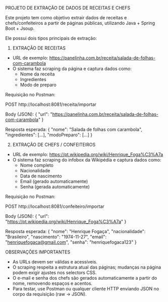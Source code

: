 PROJETO DE EXTRAÇÃO DE DADOS DE RECEITAS E CHEFS

Este projeto tem como objetivo extrair dados de receitas e chefs/confeiteiros a partir de páginas públicas,
utilizando Java + Spring Boot + Jsoup.

Ele possui dois tipos principais de extração:

1. EXTRAÇÃO DE RECEITAS

- URL de exemplo: https://panelinha.com.br/receita/salada-de-folhas-com-carambola
- O sistema faz scraping da página e captura dados como:
  - Nome da receita
  - Ingredientes
  - Modo de preparo

Requisição no Postman:

POST http://localhost:8081/receita/importar

Body (JSON):
{
    "url": "https://panelinha.com.br/receita/salada-de-folhas-com-carambola"
}

Resposta esperada:
{
    "nome": "Salada de folhas com carambola",
    "ingredientes": [...],
    "modoPreparo": [...]
}

2. EXTRAÇÃO DE CHEFS / CONFEITEIROS

- URL de exemplo: https://pt.wikipedia.org/wiki/Henrique_Foga%C3%A7a
- O sistema faz scraping do infobox da Wikipédia e captura dados como:
  - Nome completo
  - Nacionalidade
  - Data de nascimento
  - Email (gerado automaticamente)
  - Senha (gerada automaticamente)

Requisição no Postman:

POST http://localhost:8081/confeiteiro/importar

Body (JSON):
{
    "url": "https://pt.wikipedia.org/wiki/Henrique_Foga%C3%A7a"
}

Resposta esperada:
{
    "nome": "Henrique Fogaça",
    "nacionalidade": "Brasileiro",
    "nascimento": "1974-11-27",
    "email": "henriquefogaca@gmail.com",
    "senha": "henriquefogaca123"
}

OBSERVAÇÕES IMPORTANTES

- As URLs devem ser válidas e acessíveis.
- O scraping respeita a estrutura atual das páginas; mudanças na página podem exigir ajustes nos selectors CSS.
- O e-mail e senha dos chefs são gerados automaticamente a partir do nome, removendo espaços e acentos.
- Para testar, use Postman ou qualquer cliente HTTP enviando JSON no corpo da requisição (raw → JSON).
